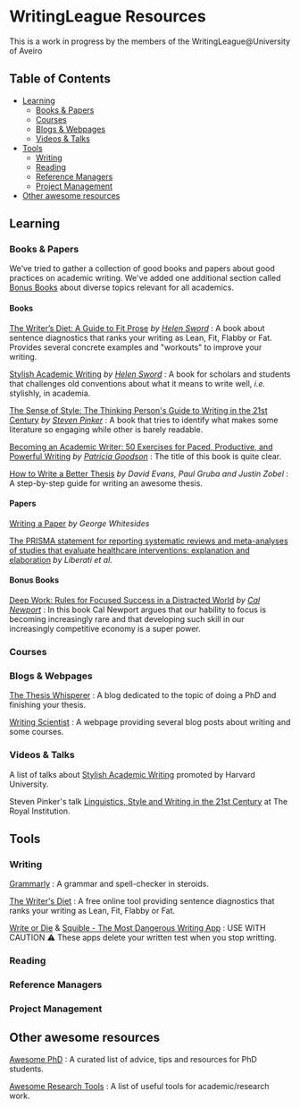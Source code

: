 # WritingLeague Resources
This is a work in progress by the members of the WritingLeague@University of Aveiro

## Table of Contents
<!-- MarkdownTOC depth=4 -->
- [Learning](#learning)
  - [Books & Papers](#books--papers)
  - [Courses](#courses)
  - [Blogs & Webpages](#blogs--webpages)
  - [Videos & Talks](#videos--talks)
- [Tools](#tools)
  - [Writing](#writing)
  - [Reading](#reading)
  - [Reference Managers](#reference-managers)
  - [Project Management](#project-management)
- [Other awesome resources](#other-awesome-resources)
  

<!-- /MarkdownTOC -->

## Learning
### Books & Papers
We’ve tried to gather a collection of good books and papers about good practices on academic writing. We've added one additional section called [Bonus Books](#bonus-books) about diverse topics relevant for all academics.

#### Books
  [The Writer’s Diet: A Guide to Fit Prose](https://www.amazon.es/dp/022635198X/ref=cm_sw_em_r_mt_dp_uAhKFbWPK1BXT) *by [Helen Sword](https://www.helensword.com/)* : A book about sentence diagnostics that ranks your writing as Lean, Fit, Flabby or Fat. Provides several concrete examples and "workouts" to improve your writing.

  [Stylish Academic Writing](https://www.amazon.es/dp/0674064488/ref=cm_sw_em_r_mt_dp_XEhKFbVFGN7VS) *by [Helen Sword](https://www.helensword.com/)* : A book for scholars and students that challenges old conventions about what it means to write well, *i.e.* stylishly, in academia.

  [The Sense of Style: The Thinking Person's Guide to Writing in the 21st Century](https://www.amazon.es/dp/0670025852/ref=cm_sw_em_r_mt_dp_QGhKFbZ4S1WRM) *by [Steven Pinker](https://stevenpinker.com/)* : A book that tries to identify what makes some literature so engaging while other is barely readable.
  
  [Becoming an Academic Writer: 50 Exercises for Paced, Productive, and Powerful Writing](https://www.amazon.es/dp/1483376257/ref=cm_sw_em_r_mt_dp_IziKFbB62YGPK) *by [Patricia Goodson](https://directory.education.tamu.edu/view.epl?nid=patricia-goodson)* : The title of this book is quite clear.
  
  [How to Write a Better Thesis](https://www.springer.com/gp/book/9783319042855) *by David Evans, Paul Gruba and Justin Zobel* : A step-by-step guide for writing an awesome thesis.
  

#### Papers
[Writing a Paper](http://www.tulane.edu/~lamp/whiteside.pdf) *by George Whitesides*

[The PRISMA statement for reporting systematic reviews and meta-analyses of studies that evaluate healthcare interventions: explanation and elaboration](https://www.bmj.com/content/339/bmj.b2700) *by Liberati et al.*


#### Bonus Books
  [Deep Work: Rules for Focused Success in a Distracted World](https://www.amazon.es/dp/0349411905/ref=cm_sw_em_r_mt_dp_8PhKFb700R1J3) *by [Cal Newport](https://www.calnewport.com/)* : In this book Cal Newport argues that our hability to focus is becoming increasingly rare and that developing such skill in our increasingly competitive economy is a super power.

### Courses 
### Blogs & Webpages
[The Thesis Whisperer](https://thesiswhisperer.com/) : A blog dedicated to the topic of doing a PhD and finishing your thesis.

[Writing Scientist](https://writingscientist.com/) : A webpage providing several blog posts about writing and some courses.

### Videos & Talks
A list of talks about [Stylish Academic Writing](https://www.youtube.com/watch?v=jje-6SD1B64&list=PL2SOU6wwxB0tY33JccQVyybWTL0RwjYoJ) promoted by Harvard University.

Steven Pinker's talk [Linguistics, Style and Writing in the 21st Century](https://www.youtube.com/watch?v=OV5J6BfToSw) at The Royal Institution.

## Tools
### Writing
[Grammarly](https://www.grammarly.com/) : A grammar and spell-checker in steroids.

[The Writer's Diet](https://writersdiet.com/) : A free online tool providing sentence diagnostics that ranks your writing as Lean, Fit, Flabby or Fat.

[Write or Die](https://writeordie.com/) & [Squible - The Most Dangerous Writing App](https://www.squibler.io/dangerous-writing-prompt-app) : USE WITH CAUTION ⚠ These apps delete your written test when you stop writting. 

### Reading
### Reference Managers
### Project Management


## Other awesome resources
[Awesome PhD](https://github.com/alirsamar/awesome-phd) : A curated list of advice, tips and resources for PhD students.

[Awesome Research Tools](https://github.com/emptymalei/awesome-research) : A list of useful tools for academic/research work.
